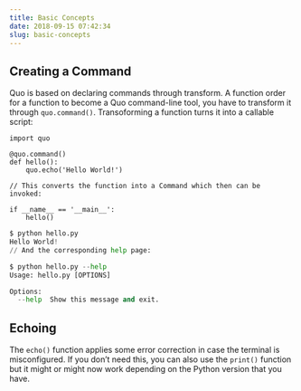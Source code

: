 ```yaml
---
title: Basic Concepts
date: 2018-09-15 07:42:34
slug: basic-concepts
---
```


## Creating a Command
Quo is based on declaring commands through transform.
A function order for a function to become a Quo command-line tool, you have to transform it through `quo.command()`. Transoforming a function turns it into a callable script:
```Console
import quo

@quo.command()
def hello():
    quo.echo('Hello World!')
    
// This converts the function into a Command which then can be invoked:

if __name__ == '__main__':
    hello()
```
```Python
$ python hello.py
Hello World!
// And the corresponding help page:

$ python hello.py --help
Usage: hello.py [OPTIONS]

Options:
  --help  Show this message and exit.
```
  
## Echoing
The `echo()` function applies some error correction in case the terminal is misconfigured.  If you don’t need this, you can also use the `print()` function but it might or might now work depending on the Python version that you have.

